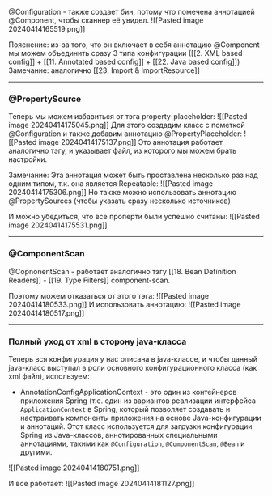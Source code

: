 @Configuration - также создает бин, потому что помечена аннотацией @Component, чтобы сканнер её увидел.
![[Pasted image 20240414165519.png]]

Пояснение: из-за того, что он включает в себя аннотацию @Component мы можем объединить сразу 3 типа конфигурации ([[2. XML based config]] + [[11. Annotated based config]] + [[22. Java based config]])
Замечание: аналогично [[23. Import & ImportResource]]

---

### @PropertySource 

Теперь мы можем избавиться от тэга property-placeholder:
![[Pasted image 20240414175045.png]]
Для этого создадим класс с пометкой @Configuration и также добавим аннотацию @PropertyPlaceholder:
![[Pasted image 20240414175137.png]]
Это аннотация работает аналогично тэгу, и указывает файл, из которого мы можем брать настройки.

Замечание: Эта аннотация может быть проставлена несколько раз над одним типом, т.к. она является Repeatable:
![[Pasted image 20240414175306.png]]
	Но также можно использовать аннотацию @PropertySources (чтобы указать сразу несколько источников)

И можно убедиться, что все проперти были успешно считаны:
![[Pasted image 20240414175531.png]]

---

### @ComponentScan

@CopnonentScan - работает аналогично тэгу [[18. Bean Definition Readers]] - [[19. Type Filters]] component-scan.

Поэтому можем отказаться от этого тэга:
![[Pasted image 20240414180533.png]]
И использовать аннотацию:
![[Pasted image 20240414180517.png]]

---

### Полный уход от xml в сторону java-класса

Теперь вся конфигурация у нас описана в java-классе, и чтобы данный java-класс выступал в роли основного конфигурационного класса (как xml файл), используем:
- AnnotationConfigApplicationContext - это один из контейнеров приложения Spring (т.е. один из вариантов реализации интерфейса `ApplicationContext` в Spring, который позволяет создавать и настраивать компоненты приложения на основе Java-конфигурации и аннотаций. Этот класс используется для загрузки конфигурации Spring из Java-классов, аннотированных специальными аннотациями, такими как `@Configuration`, `@ComponentScan`, `@Bean` и другими.

![[Pasted image 20240414180751.png]]

И все работает:
![[Pasted image 20240414181127.png]]